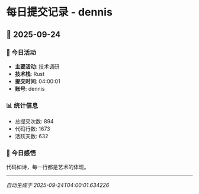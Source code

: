 # 每日提交记录 - dennis

## 📅 2025-09-24

### 🎯 今日活动
- **主要活动**: 技术调研
- **技术栈**: Rust
- **提交时间**: 04:00:01
- **账号**: dennis

### 📊 统计信息
- 总提交次数: 894
- 代码行数: 1673
- 活跃天数: 632

### 💭 今日感悟
代码如诗，每一行都是艺术的体现。

---
*自动生成于 2025-09-24T04:00:01.634226*
